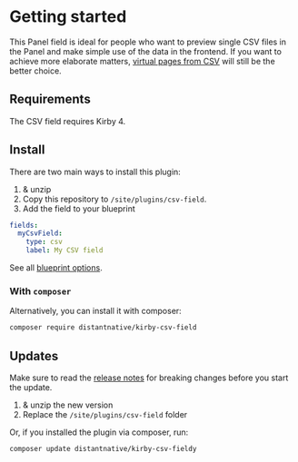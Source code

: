 # Getting started

This Panel field is ideal for people who want to preview single CSV files in the Panel and make simple use of the data in the frontend. If you want to achieve more elaborate matters, [virtual pages from CSV](https://getkirby.com/docs/guide/virtual-content/content-from-csv) will still be the better choice.

## Requirements

The CSV field requires Kirby 4.

## Install

There are two main ways to install this plugin:

1. [<Badge type="tip" text="Download" />](https://api.github.com/repos/distantnative/kirby-csv-field/zipball) & unzip
2. Copy this repository to `/site/plugins/csv-field`.
3. Add the field to your blueprint

```yml
fields:
  myCsvField:
    type: csv
    label: My CSV field
```

See all [blueprint options](/field).

### With `composer`

Alternatively, you can install it with composer:

```bash
composer require distantnative/kirby-csv-field
```

## Updates

Make sure to read the [release notes](https://github.com/distantnative/kirby-csv-fieldy/releases) for breaking changes before you start the update.

1. [<Badge type="tip" text="Download" />](https://api.github.com/repos/distantnative/kirby-csv-fieldy/zipball) & unzip the new version
2. Replace the `/site/plugins/csv-field` folder

Or, if you installed the plugin via composer, run:

```bash
composer update distantnative/kirby-csv-fieldy
```
